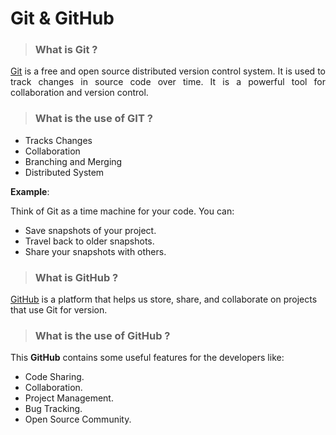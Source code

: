 # Git & GitHub

>### What is Git ?
<p align="justify"><a href="https://git-scm.com/"><u>Git</u></a> is a free and open source distributed version control system. It is used to track changes in source code over time. It is a powerful tool for collaboration and version control.</p>

>### What is the use of GIT ?
- Tracks Changes
- Collaboration
- Branching and Merging
- Distributed System

__Example__:

Think of Git as a time machine for your code. You can:
 - Save snapshots of your project.
 - Travel back to older snapshots.
 - Share your snapshots with others.

>### What is GitHub ?
<a href="https://github.com"><u>GitHub</u></a> is a platform that helps us store, share, and collaborate on projects that use Git for version.

>### What is the use of GitHub ?
This __GitHub__ contains some useful features for the developers like:
- Code Sharing.
- Collaboration.
- Project Management.
- Bug Tracking.
- Open Source Community.
